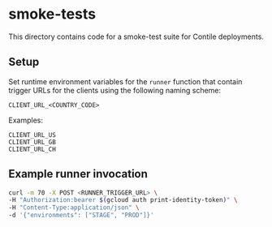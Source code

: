 # smoke-tests

This directory contains code for a smoke-test suite for Contile deployments.

## Setup

Set runtime environment variables for the `runner` function that contain trigger
URLs for the clients using the following naming scheme:

`CLIENT_URL_<COUNTRY_CODE>`

Examples:
```
CLIENT_URL_US
CLIENT_URL_GB
CLIENT_URL_CH
```

## Example runner invocation

```bash
curl -m 70 -X POST <RUNNER_TRIGGER_URL> \
-H "Authorization:bearer $(gcloud auth print-identity-token)" \
-H "Content-Type:application/json" \
-d '{"environments": ["STAGE", "PROD"]}'
```
